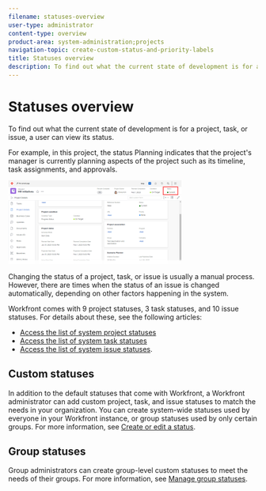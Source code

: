 ```yaml
---
filename: statuses-overview
user-type: administrator
content-type: overview
product-area: system-administration;projects
navigation-topic: create-custom-status-and-priority-labels
title: Statuses overview
description: To find out what the current state of development is for a project, task, or issue, a user can view its status.
---
```


# Statuses overview

To find out what the current state of development is for a project, task, or issue, a user can view its status.

For example, in this project, the status Planning indicates that the project's manager is currently planning aspects of the project such as its timeline, task assignments, and approvals.

![](assets/statuses-overview-350x169.png)

Changing the status of a project, task, or issue is usually a manual process. However, there are times when the status of an issue is changed automatically, depending on other factors happening in the system.

Workfront comes with 9 project statuses, 3 task statuses, and 10 issue statuses. For details about these, see the following articles:

* [Access the list of system project statuses](../../../administration-and-setup/customize-workfront/creating-custom-status-and-priority-labels/project-statuses.md) 
* [Access the list of system task statuses](../../../administration-and-setup/customize-workfront/creating-custom-status-and-priority-labels/task-statuses.md) 
* [Access the list of system issue statuses](../../../administration-and-setup/customize-workfront/creating-custom-status-and-priority-labels/issue-statuses.md).

## Custom statuses

In addition to the default statuses that come with Workfront, a Workfront administrator can add custom project, task, and issue statuses to match the needs in your organization. You can create system-wide statuses used by everyone in your Workfront instance, or group statuses used by only certain groups. For more information, see [Create or edit a status](../../../administration-and-setup/customize-workfront/creating-custom-status-and-priority-labels/create-or-edit-a-status.md).

## Group statuses

Group administrators can create group-level custom statuses to meet the needs of their groups. For more information, see [Manage group statuses](../../../administration-and-setup/manage-groups/manage-group-statuses/manage-group-statuses.md).
